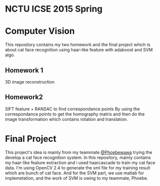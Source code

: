 # NCTU ICSE 2015 Spring
# Computer Vision

This repository contains my two homework and the final project which is about cat face recognition using haar-like feature with adaboost and SVM algo.


## Homework 1
3D image reconstruction

## Homework2
SIFT feature + RANSAC to find correspondance points
By using the correspondance points to get the homography matrix and then do the image transformation which contains rotation and translation.

# Final Project

This project's idea is mainly from my teammate [@Phoebewawa](https://github.com/phoebewawa) trying the develop a cat face recognition system.
In this repository, mainly contains my haar-like feature extraction and i used haarcascade to train my cat face data.
I'm using OpenCV 2.4 to generate the xml file for my training result which are bunch of cat face.
And for the SVM part, we use matlab for implemetation, and the work of SVM is owing to my teammate, Phoebe.
